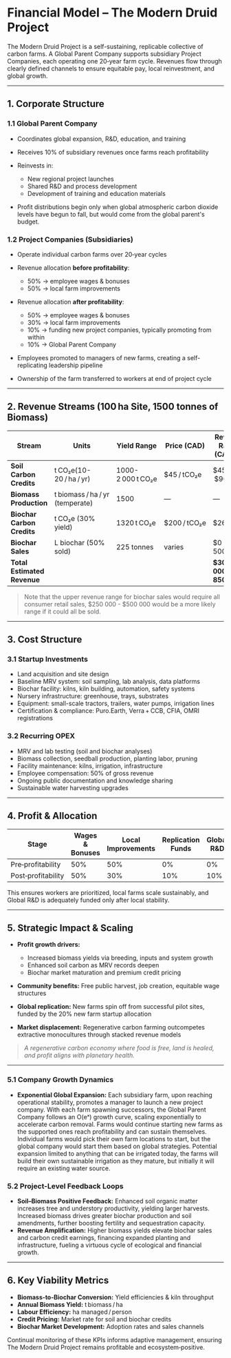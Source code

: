 # Financial Model – The Modern Druid Project

The Modern Druid Project is a self-sustaining, replicable collective of carbon farms. A Global Parent Company supports subsidiary Project Companies, each operating one 20‑year farm cycle. Revenues flow through clearly defined channels to ensure equitable pay, local reinvestment, and global growth.

---

## 1. Corporate Structure

### 1.1 Global Parent Company

* Coordinates global expansion, R\&D, education, and training
* Receives 10% of subsidiary revenues once farms reach profitability
* Reinvests in:

  * New regional project launches
  * Shared R\&D and process development
  * Development of training and education materials
* Profit distributions begin only when global atmospheric carbon dioxide levels have begun to fall, but would come from the global parent's budget.

### 1.2 Project Companies (Subsidiaries)

* Operate individual carbon farms over 20‑year cycles
* Revenue allocation **before profitability**:

  * 50% → employee wages & bonuses
  * 50% → local farm improvements
* Revenue allocation **after profitability**:

  * 50% → employee wages & bonuses
  * 30% → local farm improvements
  * 10% → funding new project companies, typically promoting from within
  * 10% → Global Parent Company
* Employees promoted to managers of new farms, creating a self-replicating leadership pipeline
* Ownership of the farm transferred to workers at end of project cycle

---

## 2. Revenue Streams (100 ha Site, 1500 tonnes of Biomass)

| Stream                      | Units                                   | Yield Range         | Price (CAD)        | Revenue Range (CAD/yr)    |
| --------------------------- | --------------------------------------- | ------------------- | ------------------ | ------------------------- |
| **Soil Carbon Credits**     | t CO₂e(10-20 / ha / yr)                     | 1000-2 000 t CO₂e  | \$45 / tCO₂e         | \$45 000 – \$90 000         |
| **Biomass Production**      | t biomass / ha / yr (temperate)             | 1500             | —                  | —                         |
| **Biochar Carbon Credits**  | t CO₂e (30% yield)                       | 1320 t CO₂e       | \$200 / tCO₂e        | \$264 000                 |
| **Biochar Sales**           | L biochar (50% sold)                    | 225 tonnes        | varies             | \$0 -  \$1 500 000         |
| **Total Estimated Revenue** |                                         |                  |                    | **\$309 000 – \$1 850 000** |

> Note that the upper revenue range for biochar sales would require all consumer retail sales, \$250 000 - \$500 000 would be a more likely range if it could all be sold.

---

## 3. Cost Structure

### 3.1 Startup Investments

* Land acquisition and site design
* Baseline MRV system: soil sampling, lab analysis, data platforms
* Biochar facility: kilns, kiln building, automation, safety systems
* Nursery infrastructure: greenhouse, trays, substrates
* Equipment: small-scale tractors, trailers, water pumps, irrigation lines
* Certification & compliance: Puro.Earth, Verra + CCB, CFIA, OMRI registrations

### 3.2 Recurring OPEX

* MRV and lab testing (soil and biochar analyses)
* Biomass collection, seedball production, planting labor, pruning
* Facility maintenance: kilns, irrigation, infrastructure
* Employee compensation: 50% of gross revenue
* Ongoing public documentation and knowledge sharing
* Sustainable water harvesting upgrades

---

## 4. Profit & Allocation

| **Stage**          | Wages & Bonuses | Local Improvements | Replication Funds | Global R\&D |
| ------------------ | --------------- | ------------------ | ----------------- | ----------- |
| Pre‑profitability  | 50%             | 50%                | 0%                | 0%          |
| Post‑profitability | 50%             | 30%                | 10%               | 10%         |

This ensures workers are prioritized, local farms scale sustainably, and Global R\&D is adequately funded only after local stability.

---

## 5. Strategic Impact & Scaling

* **Profit growth drivers:**

  * Increased biomass yields via breeding, inputs and system growth
  * Enhanced soil carbon as MRV records deepen
  * Biochar market maturation and premium credit pricing
* **Community benefits:** Free public harvest, job creation, equitable wage structures
* **Global replication:** New farms spin off from successful pilot sites, funded by the 20% new farm startup allocation
* **Market displacement:** Regenerative carbon farming outcompetes extractive monocultures through stacked revenue models

> *A regenerative carbon economy where food is free, land is healed, and profit aligns with planetary health.*

---

### 5.1 Company Growth Dynamics

* **Exponential Global Expansion:** Each subsidiary farm, upon reaching operational stability, promotes a manager to launch a new project company. With each farm spawning successors, the Global Parent Company follows an O(eˣ) growth curve, scaling exponentially to accelerate carbon removal. Farms would continue starting new farms as the supported ones reach profitability and can sustain themselves. Individual farms would pick their own farm locations to start, but the global company would start them based on global strategies. Potential expansion limited to anything that can be irrigated today, the farms will build their own sustainable irrigation as they mature, but initially it will require an existing water source.

### 5.2 Project-Level Feedback Loops

* **Soil–Biomass Positive Feedback:** Enhanced soil organic matter increases tree and understory productivity, yielding larger harvests. Increased biomass drives greater biochar production and soil amendments, further boosting fertility and sequestration capacity.
* **Revenue Amplification:** Higher biomass yields elevate biochar sales and carbon credit earnings, financing expanded planting and infrastructure, fueling a virtuous cycle of ecological and financial growth.

---

## 6. Key Viability Metrics

* **Biomass‑to‑Biochar Conversion:** Yield efficiencies & kiln throughput
* **Annual Biomass Yield:** t biomass / ha
* **Labour Efficiency:** ha managed / person
* **Credit Pricing:** Market rate for soil and biochar credits
* **Biochar Market Development:** Adoption rates and sales channels

Continual monitoring of these KPIs informs adaptive management, ensuring The Modern Druid Project remains profitable and ecosystem‑positive.
